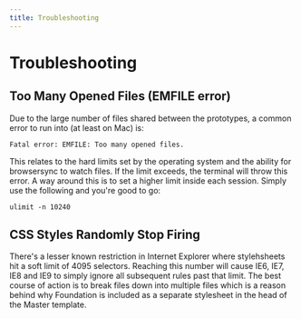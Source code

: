 ```yaml
---
title: Troubleshooting
---
```


# Troubleshooting

## Too Many Opened Files (EMFILE error)

Due to the large number of files shared between the prototypes, a common error to run into (at least on Mac) is:

```shell
Fatal error: EMFILE: Too many opened files.
```

This relates to the hard limits set by the operating system and the ability for browsersync to watch files. If the limit exceeds, the terminal will throw this error. A way around this is to set a higher limit inside each session. Simply use the following and you're good to go:

```shell
ulimit -n 10240
```

## CSS Styles Randomly Stop Firing

There's a lesser known restriction in Internet Explorer where stylehsheets hit a soft limit of 4095 selectors. Reaching this number will cause IE6, IE7, IE8 and IE9 to simply ignore all subsequent rules past that limit. The best course of action is to break files down into multiple files which is a reason behind why Foundation is included as a separate stylesheet in the head of the Master template.